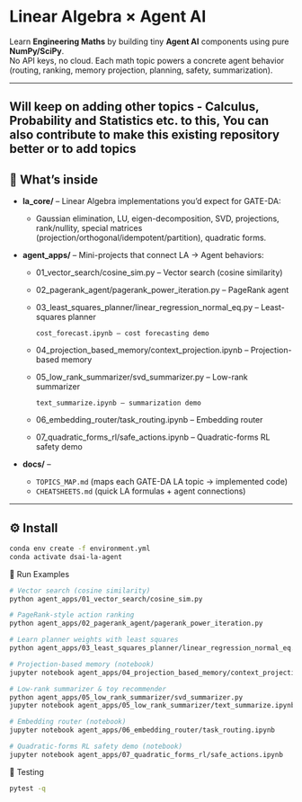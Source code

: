 # Linear Algebra × Agent AI

Learn **Engineering Maths** by building tiny **Agent AI** components using pure **NumPy/SciPy**.  
No API keys, no cloud. Each math topic powers a concrete agent behavior (routing, ranking, memory projection, planning, safety, summarization).

---
Will keep on adding other topics - Calculus, Probability and Statistics etc. to this, 
You can also contribute to make this existing repository better or to add topics
---

## 📂 What’s inside

- **la_core/** – Linear Algebra implementations you’d expect for GATE-DA:
  - Gaussian elimination, LU, eigen-decomposition, SVD, projections, rank/nullity, special matrices (projection/orthogonal/idempotent/partition), quadratic forms.
- **agent_apps/** – Mini-projects that connect LA → Agent behaviors:
  - 01_vector_search/cosine_sim.py – Vector search (cosine similarity)

  - 02_pagerank_agent/pagerank_power_iteration.py – PageRank agent

  - 03_least_squares_planner/linear_regression_normal_eq.py – Least-squares planner

        cost_forecast.ipynb – cost forecasting demo

  - 04_projection_based_memory/context_projection.ipynb – Projection-based memory

  - 05_low_rank_summarizer/svd_summarizer.py – Low-rank summarizer

        text_summarize.ipynb – summarization demo

  - 06_embedding_router/task_routing.ipynb – Embedding router

  - 07_quadratic_forms_rl/safe_actions.ipynb – Quadratic-forms RL safety demo

  
- **docs/** – 
  - `TOPICS_MAP.md` (maps each GATE-DA LA topic → implemented code)
  - `CHEATSHEETS.md` (quick LA formulas + agent connections)

---

## ⚙️ Install

```bash
conda env create -f environment.yml
conda activate dsai-la-agent
```

🚀 Run Examples

```bash
# Vector search (cosine similarity)
python agent_apps/01_vector_search/cosine_sim.py

# PageRank-style action ranking
python agent_apps/02_pagerank_agent/pagerank_power_iteration.py

# Learn planner weights with least squares
python agent_apps/03_least_squares_planner/linear_regression_normal_eq.py

# Projection-based memory (notebook)
jupyter notebook agent_apps/04_projection_based_memory/context_projection.ipynb

# Low-rank summarizer & toy recommender
python agent_apps/05_low_rank_summarizer/svd_summarizer.py
jupyter notebook agent_apps/05_low_rank_summarizer/text_summarize.ipynb

# Embedding router (notebook)
jupyter notebook agent_apps/06_embedding_router/task_routing.ipynb

# Quadratic-forms RL safety demo (notebook)
jupyter notebook agent_apps/07_quadratic_forms_rl/safe_actions.ipynb
```

🧪 Testing

```bash
pytest -q
```
